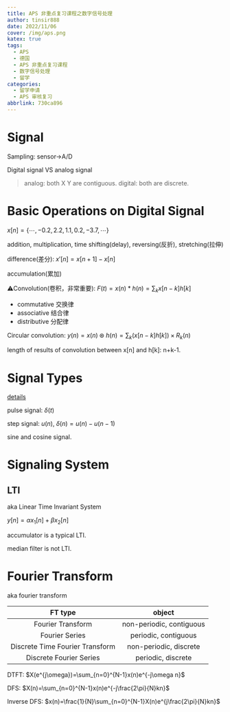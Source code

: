 ```yaml
---
title: APS 非重点复习课程之数字信号处理
author: tinsir888
date: 2022/11/06
cover: /img/aps.png
katex: true
tags:
  - APS
  - 德国
  - APS 非重点复习课程
  - 数字信号处理
  - 留学
categories:
  - 留学申请
  - APS 审核复习
abbrlink: 730ca896
---
```


# Signal

Sampling: sensor→A/D

Digital signal VS analog signal

> analog: both X Y are contiguous. digital: both are discrete.

# Basic Operations on Digital Signal

$x[n]=\{\cdots,-0.2,2.2,1.1,0.2,-3.7,\cdots\}$

addition, multiplication, time shifting(delay), reversing(反折), stretching(拉伸)

difference(差分): $x'[n]=x[n+1]-x[n]$

accumulation(累加)

:warning:Convolution(卷积​，非常重要): $F(t)=x(n)*h(n)=\sum_kx[n-k]h[k]$

- commutative 交换律
- associative 结合律
- distributive 分配律

Circular convolution: $y(n)=x(n)\circledast h(n)=\sum_k(x[n-k]h[k])\times R_k(n)$

length of results of convolution between x[n] and h[k]: n+k-1.

# Signal Types

[details](https://tinsir888.github.io/posts/f4e2b65f.html)

pulse signal: $\delta(t)$

step signal: $u(n)$, $\delta(n)=u(n)-u(n-1)$

sine and cosine signal.

# Signaling System

## LTI

aka Linear Time Invariant System

$y[n]=\alpha x_1[n]+\beta x_2[n]$

accumulator is a typical LTI.

median filter is not LTI.

# Fourier Transform

aka fourier transform

|             FT type             |          object          |
| :-----------------------------: | :----------------------: |
|        Fourier Transform        | non-periodic, contiguous |
|         Fourier Series          |   periodic, contiguous   |
| Discrete Time Fourier Transform |  non-periodic, discrete  |
|     Discrete Fourier Series     |    periodic, discrete    |

DTFT: $X(e^{j\omega})=\sum_{n=0}^{N-1}x(n)e^{-j\omega n}$

DFS: $X(n)=\sum_{n=0}^{N-1}x(n)e^{-j\frac{2\pi}{N}kn}$

Inverse DFS: $x(n)=\frac{1}{N}\sum_{n=0}^{N-1}X(n)e^{j\frac{2\pi}{N}kn}$